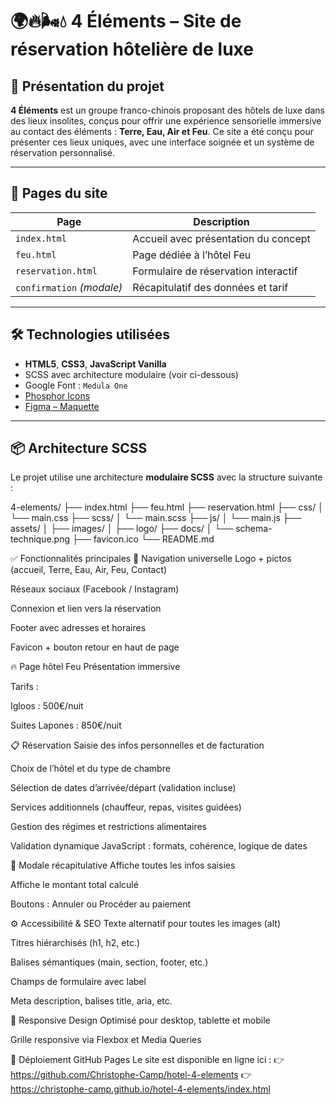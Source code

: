 # 🌍🔥🌬️💧 4 Éléments – Site de réservation hôtelière de luxe

## 🎯 Présentation du projet

**4 Éléments** est un groupe franco-chinois proposant des hôtels de luxe dans des lieux insolites, conçus pour offrir une expérience sensorielle immersive au contact des éléments : **Terre, Eau, Air et Feu**. Ce site a été conçu pour présenter ces lieux uniques, avec une interface soignée et un système de réservation personnalisé.

---

## 🧭 Pages du site

| Page         | Description |
|--------------|-------------|
| `index.html` | Accueil avec présentation du concept |
| `feu.html`   | Page dédiée à l’hôtel Feu |
| `reservation.html` | Formulaire de réservation interactif |
| `confirmation` *(modale)* | Récapitulatif des données et tarif |

---

## 🛠️ Technologies utilisées

- **HTML5**, **CSS3**, **JavaScript Vanilla**
- SCSS avec architecture modulaire (voir ci-dessous)
- Google Font : `Medula One`
- [Phosphor Icons](https://phosphoricons.com/)
- [Figma – Maquette](https://www.figma.com/design/AEZhaJnoPNjfJchgyYD549/4-elementsmaquette)

---

## 📦 Architecture SCSS

Le projet utilise une architecture **modulaire SCSS** avec la structure suivante :

4-elements/
├── index.html
├── feu.html
├── reservation.html
├── css/
│   └── main.css
├── scss/
│   └── main.scss
├── js/
│   └── main.js
├── assets/
│   ├── images/
│   ├── logo/
├── docs/
│   └── schema-technique.png
├── favicon.ico
└── README.md


✅ Fonctionnalités principales
🧭 Navigation universelle
Logo + pictos (accueil, Terre, Eau, Air, Feu, Contact)

Réseaux sociaux (Facebook / Instagram)

Connexion et lien vers la réservation

Footer avec adresses et horaires

Favicon + bouton retour en haut de page

🔥 Page hôtel Feu
Présentation immersive

Tarifs :

Igloos : 500€/nuit

Suites Lapones : 850€/nuit

📋 Réservation
Saisie des infos personnelles et de facturation

Choix de l’hôtel et du type de chambre

Sélection de dates d’arrivée/départ (validation incluse)

Services additionnels (chauffeur, repas, visites guidées)

Gestion des régimes et restrictions alimentaires

Validation dynamique JavaScript : formats, cohérence, logique de dates

💬 Modale récapitulative
Affiche toutes les infos saisies

Affiche le montant total calculé

Boutons : Annuler ou Procéder au paiement

⚙️ Accessibilité & SEO
Texte alternatif pour toutes les images (alt)

Titres hiérarchisés (h1, h2, etc.)

Balises sémantiques (main, section, footer, etc.)

Champs de formulaire avec label

Meta description, balises title, aria, etc.

📱 Responsive Design
Optimisé pour desktop, tablette et mobile

Grille responsive via Flexbox et Media Queries

🚀 Déploiement GitHub Pages
Le site est disponible en ligne ici :
👉 https://github.com/Christophe-Camp/hotel-4-elements
👉 https://christophe-camp.github.io/hotel-4-elements/index.html